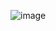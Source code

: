<!-- ###  ✨ SKEPDIMI's Github Profile  ✨ -->
![image](https://user-images.githubusercontent.com/30275860/129085092-d053a222-2437-4424-8fbc-1fc10bcd4936.png)


<!--
**SKEPDIMI/SKEPDIMI** is a ✨ _special_ repository because its `README.md` (this file) appears on your GitHub profile.

Here are some ideas to get you started:

- 🔭 I’m currently working on ...
- 🌱 I’m currently learning ...
- 👯 I’m looking to collaborate on ...
- 🤔 I’m looking for help with ...
- 💬 Ask me about ...
- 📫 How to reach me: ...
- 😄 Pronouns: ...
- ⚡ Fun fact: ...
-->
